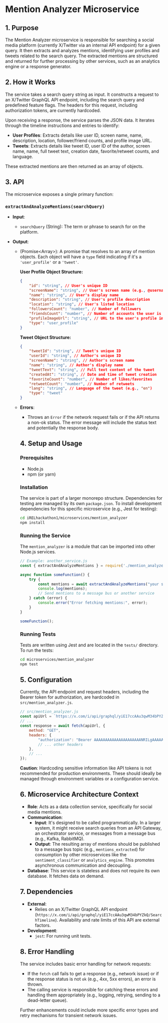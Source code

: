 # Mention Analyzer Microservice

## 1. Purpose

The Mention Analyzer microservice is responsible for searching a social media platform (currently X/Twitter via an internal API endpoint) for a given query. It then extracts and analyzes mentions, identifying user profiles and tweets related to the search query. The extracted mentions are structured and returned for further processing by other services, such as an analytics engine or a response generator.

## 2. How it Works

The service takes a search query string as input. It constructs a request to an X/Twitter GraphQL API endpoint, including the search query and predefined feature flags. The headers for this request, including authorization tokens, are currently hardcoded.

Upon receiving a response, the service parses the JSON data. It iterates through the timeline instructions and entries to identify:
-   **User Profiles**: Extracts details like user ID, screen name, name, description, location, follower/friend counts, and profile image URL.
-   **Tweets**: Extracts details like tweet ID, user ID of the author, screen name, name, full tweet text, creation date, favorite/retweet counts, and language.

These extracted mentions are then returned as an array of objects.

## 3. API

The microservice exposes a single primary function:

### `extractAndAnalyzeMentions(searchQuery)`

-   **Input**:
    -   `searchQuery` (String): The term or phrase to search for on the platform.
-   **Output**:
    -   (Promise<Array<Object>>): A promise that resolves to an array of mention objects. Each object will have a `type` field indicating if it's a `'user_profile'` or a `'tweet'`.

    **User Profile Object Structure:**
    ```json
    {
        "id": "string", // User's unique ID
        "screenName": "string", // User's screen name (e.g., @username)
        "name": "string", // User's display name
        "description": "string", // User's profile description
        "location": "string", // User's listed location
        "followersCount": "number", // Number of followers
        "friendsCount": "number", // Number of accounts the user is following
        "profileImageUrl": "string", // URL to the user's profile image
        "type": "user_profile"
    }
    ```

    **Tweet Object Structure:**
    ```json
    {
        "tweetId": "string", // Tweet's unique ID
        "userId": "string", // Author's unique ID
        "screenName": "string", // Author's screen name
        "name": "string", // Author's display name
        "tweetText": "string", // Full text content of the tweet
        "createdAt": "string", // Date and time of tweet creation
        "favoriteCount": "number", // Number of likes/favorites
        "retweetCount": "number", // Number of retweets
        "lang": "string", // Language of the tweet (e.g., "en")
        "type": "tweet"
    }
    ```
-   **Errors**:
    -   Throws an `Error` if the network request fails or if the API returns a non-ok status. The error message will include the status text and potentially the response body.

## 4. Setup and Usage

### Prerequisites
-   Node.js
-   npm (or yarn)

### Installation
The service is part of a larger monorepo structure. Dependencies for testing are managed by its own `package.json`.
To install development dependencies for this specific microservice (e.g., Jest for testing):
```bash
cd iRELhackathon1/microservices/mention_analyzer
npm install
```

### Running the Service
The `mention_analyzer` is a module that can be imported into other Node.js services.
```javascript
// Example: another_service.js
const { extractAndAnalyzeMentions } = require('./mention_analyzer/src/mention_analyzer'); // Adjust path as needed

async function someFunction() {
    try {
        const mentions = await extractAndAnalyzeMentions("your search query");
        console.log(mentions);
        // Send mentions to a message bus or another service
    } catch (error) {
        console.error("Error fetching mentions:", error);
    }
}

someFunction();
```

### Running Tests
Tests are written using Jest and are located in the `tests/` directory. To run the tests:
```bash
cd microservices/mention_analyzer
npm test
```

## 5. Configuration

Currently, the API endpoint and request headers, including the Bearer token for authorization, are hardcoded in `src/mention_analyzer.js`.
```javascript
// src/mention_analyzer.js
const apiUrl = `https://x.com/i/api/graphql/yiE17ccAAu3qwM34bPYZkQ/SearchTimeline?variables=...&features=...`;
// ...
const response = await fetch(apiUrl, {
    method: "GET",
    headers: {
        "authorization": "Bearer AAAAAAAAAAAAAAAAAAAAANRILgAAAAAAnNwIzUejRCOuH5E6I8xnZz4puTs%3D1Zv7ttfk8LF81IUq16cHjhLTvJu4FA33AGWWjCpTnA",
        // ... other headers
    },
    // ...
});
```
**Caution**: Hardcoding sensitive information like API tokens is not recommended for production environments. These should ideally be managed through environment variables or a configuration service.

## 6. Microservice Architecture Context

-   **Role**: Acts as a data collection service, specifically for social media mentions.
-   **Communication**:
    -   **Input**: It's designed to be called programmatically. In a larger system, it might receive search queries from an API Gateway, an orchestrator service, or messages from a message bus (e.g., Kafka, RabbitMQ).
    -   **Output**: The resulting array of mentions should be published to a message bus topic (e.g., `mentions_extracted`) for consumption by other microservices like the `sentiment_classifier` or `analytics_engine`. This promotes asynchronous communication and decoupling.
-   **Database**: This service is stateless and does not require its own database. It fetches data on demand.

## 7. Dependencies

-   **External**:
    -   Relies on an X/Twitter GraphQL API endpoint (`https://x.com/i/api/graphql/yiE17ccAAu3qwM34bPYZkQ/SearchTimeline`). Availability and rate limits of this API are external factors.
-   **Development**:
    -   `jest`: For running unit tests.

## 8. Error Handling

The service includes basic error handling for network requests:
-   If the `fetch` call fails to get a response (e.g., network issue) or if the response status is not `ok` (e.g., 4xx, 5xx errors), an error is thrown.
-   The calling service is responsible for catching these errors and handling them appropriately (e.g., logging, retrying, sending to a dead-letter queue).

Further enhancements could include more specific error types and retry mechanisms for transient network issues.
